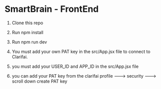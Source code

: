 # SmartBrain - FrontEnd

1. Clone this repo

2. Run npm install

3. Run npm run dev

4. You must add your own PAT key in the src/App.jsx file to connect to Clarifai.

5. you must add your USER_ID and APP_ID in the src/App.jsx file

6. you can add your PAT key from the clarifai profile ---> security ---> scroll down create PAT key
